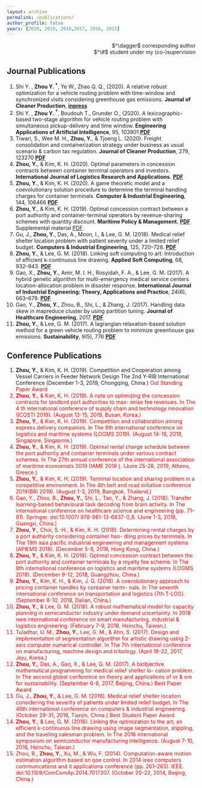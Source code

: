 ```yaml
---
layout: archive
permalink: /publications/
author_profile: false
years: [2020, 2019, 2018,2017, 2016, 2015]
---
```

<div style="text-align: right"> $^\dagger$ corresponding author <br /> $^\#$ student under my (co-)supervision </div>


Journal Publications
------

1. Shi Y. , **Zhou Y. $^\dagger$**, Ye W., Zhao Q. Q., (2020). A relative robust optimization for a vehicle routing problem with time-window and synchronized visits considering greenhouse gas emissions. **Journal of Cleaner Production**,  **[inpress]()**
1. Shi Y. , **Zhou Y. $^\dagger$**, Boudouh T., Grunder O., (2020). A lexicographic-based two-stage algorithm for vehicle routing problem with simultaneous pickup-delivery and time window. **Engineering Applications of Artificial Intelligence**, 95, 103901 **[PDF](https://ieyjzhou.github.io/files/EAAI2020.pdf)**
1. Tiwari, S., Wee M. H., **Zhou, Y.**, & Tjoeng L. (2020). Freight consolidation and containerization strategy under business as usual scenario & carbon tax regulation. **Journal of Cleaner Production**, 279, 123270  **[PDF](https://ieyjzhou.github.io/files/JCP2020_carbon_tax.pdf)**
1. **Zhou, Y.**, & Kim, K. H. (2020). Optimal parameters in concession contracts between container terminal operators and investors. **International Journal of Logistics Research and Applications.** **[PDF]( https://ieyjzhou.github.io/files/IJLRA2020.pdf)** 
1. **Zhou, Y.**, & Kim, K. H. (2020). A game theoretic model and a coevolutionary solution procedure to determine the terminal handling charges for container terminals. **Computer & Industrial Engineering**, 144, 106466 **[PDF](https://ieyjzhou.github.io/files/CIE2020_coevolutionary.pdf)**
1. **Zhou, Y.**, & Kim, K. H. (2019). Optimal concession contract between a port authority and container-terminal operators by revenue-sharing schemes with quantity discount. **Maritime Policy & Management.** **[PDF](https://ieyjzhou.github.io/files/online_version%20with_SP.pdf)** Supplemental material [PDF](https://ieyjzhou.github.io/files/Supplemental_Material_MPM_2019.pdf).
1. Gu, J., **Zhou, Y.**, Das, A., Moon, I., & Lee, G. M. (2018). Medical relief shelter location problem with patient severity
under a limited relief budget. **Computers & Industrial Engineering**, 125, 720–728. **[PDF](https://ieyjzhou.github.io/CIEG/Paper/CIE2018_correct_proof_version.pdf)**
1. **Zhou, Y.**, & Lee, G. M. (2018). Linking soft computing to art: Introduction of efficient k-continuous line drawing. **Applied Soft Computing**, 68, 932–943. **[PDF](https://ieyjzhou.github.io/CIEG/Paper/KCLD_2018_Published_Version.pdf)**
1. Gao, X., **Zhou, Y.**, Amir, M. I. H., Rosyidah, F. A., & Lee, G. M. (2017). A hybrid genetic algorithm for multi-emergency
medical service centers location-allocation problem in disaster response. **International Journal of Industrial Engineering:
Theory, Applications and Practice**, 24(6), 663–679. **[PDF](https://ieyjzhou.github.io/CIEG/Paper/IJIE%202017.pdf)**
1. Gao, Y., **Zhou, Y.**, Zhou, B., Shi, L., & Zhang, J. (2017). Handling data skew in mapreduce cluster by using partition tuning. **Journal of Healthcare Engineering**, 2017. **[PDF](https://ieyjzhou.github.io/CIEG/Paper/JHE2017.pdf)**
1. **Zhou, Y.**, & Lee, G. M. (2017). A lagrangian relaxation-based solution method for a green vehicle routing problem to
minimize greenhouse gas emissions. **Sustainability**, 9(5), 776 **[PDF](https://ieyjzhou.github.io/CIEG/Paper/sustainability-09-00776.pdf)**

Conference Publications
------
1. **Zhou, Y.**, & Kim, K. H. (2019). Competition and Cooperation among Vessel Carriers in Feeder Network Design The 2nd Y-RIB International Conference (December 1-3, 2019, Chongqing, China.) <font color="red">Out Standing Paper Award<font>
1. **Zhou, Y.**, & Kim, K. H. (2019). A note on optimizing the concession contracts for landlord port authorities to max-
imise fee revenues. In The 4 th international conference of supply chain and technology innovation (ICOSTI 2019). (August
13-15, 2019, Busan, Korea.)
1. **Zhou, Y.**, & Kim, K. H. (2019). Competition and collaboration among express delivery companies. In The 9th international conference on logistics and maritime systems (LOGMS 2019). (August 14-16, 2019, Singapore, Singapore.)
1. **Zhou, Y.**, & Kim, K. H. (2019). Optimal rental charge schedule between the port authority and container terminals
under various contract schemes. In The 27th annual conference of the international association of maritime economists
2019 (IAME 2019 ). (June 25-28, 2019, Athens, Greece.)
1. **Zhou, Y.**, & Kim, K. H. (2019). Terminal location and sharing problem in a competitive environment. In The 4th belt
and road initiative conference 2019(BRI 2019). (August 1-3, 2019, Bangkok, Thailand.)
1. Gao, Y., Zhou, B., **Zhou, Y.**, Shi, L., Tao, Y., & Zhang, J. (2018). Transfer learning-based behavioural task decoding from
brain activity. In The international conference on healthcare science and engineering (pp. 71–81). Springer. doi:10.1007/
978-981-13-6837-0_6. (June 1-3, 2018, Guangxi, China.)
1. **Zhou, Y.**, Choi, S.-H., & Kim, K. H. (2018). Determining rental charges by a port authority considering container han-
dling prices by terminals. In The 19th asia pacific industrial engineering and management systems (APIEMS 2018). (December 5-8, 2018, Hong Kong, China.)
1. **Zhou, Y.**, & Kim, K. H. (2018). Optimal concession contract between the port authority and container terminals by a
royalty fee scheme. In The 8th international conference on logistics and maritime systems (LOGMS 2018). (December 9-12,
2018, Guangzhou, China.)
1. **Zhou, Y.**, Kim, K. H., & Kim, J. G. (2018). A coevolutionary approach to pricing container handles by container termi-
nals. In The seventh international conference on transportation and logistics (7th T-LOG). (September 8-10, 2018, Dalian,
China.)
1. **Zhou, Y.**, & Lee, G. M. (2018). A robust mathematical model for capacity planning in semiconductor industry under
demand uncertainty. In 2018 ieee international conference on smart manufacturing, industrial & logistics engineering.
(February 7-9, 2018, Hsinchu, Taiwan.)
1. Tuladhar, U. M., **Zhou, Y.**, Lee, G. M., & Ahn, S. (2017). Design and implementation of segmentation algorithm for artistic drawing using 2-axis computer numerical controller. In The 7th international conference on manufacturing, machine
design and tribology. (April 19-22, 2017, Jeju, Korea.)
1. **Zhou, Y.**, Das, A., Gao, X., & Lee, G. M. (2017). A biobjective mathematical programming for medical relief shelter lo-
cation problem. In The second global conference on theory and applications of or & om for sustainability. (September 6-8,
2017, Beijing, China.) <font color="red">Best Paper Award<font>
1. Gu, J., **Zhou, Y.**, & Lee, G. M. (2016). Medical relief shelter location considering the severity of patients under limited
relief budget. In The 46th international conference on computers & industrial engineering. (October 29-31, 2016, Tianjin,
China.) <font color="red">Best Student Paper Award<font> 
1. **Zhou, Y.**, & Lee, G. M. (2016). Linking the optimization to the art; an efficient k-continuous line drawing using image
segmentation, stippling, and the traveling salesman problem. In The 2016 international symposium on semiconductor
manufacturing intelligence. (August 7-10, 2016, Hsinchu, Taiwan.)
1. Zhou, B., **Zhou, Y.**, Xu, M., & Wu, F. (2014). Computation-aware motion estimation algorithm based on qoe control. In
2014 ieee computers communications and it applications conference (pp. 261–265). IEEE. doi:10.1109/ComComAp.2014.7017207. (October 20-22, 2014, Beijing, China.)
